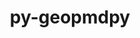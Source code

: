 ---
title: "py-geopmdpy"
layout: cache
categories: [package, develop]
meta: {"versions": ["3.1.0"], "compilers": ["gcc@=11.4.0", "oneapi@=2024.2.0"], "oss": ["ubuntu22.04"], "platforms": ["linux"], "targets": ["x86_64_v3"], "stacks": ["e4s", "e4s-oneapi", "root"], "num_specs": 24, "num_specs_by_stack": {"e4s": 8, "root": 24, "e4s-oneapi": 16}}
spec_details: [{"hash": "juwdir7hbbsqrtyw4jbpg65muamuw6wd", "compiler": "gcc@=11.4.0", "versions": ["3.1.0"], "os": "ubuntu22.04", "platform": "linux", "target": "x86_64_v3", "variants": ["build_system=python_pip"], "stacks": ["e4s", "root"], "size": "-", "tarball": "https://binaries.spack.io/develop/build_cache/linux-ubuntu22.04-x86_64_v3/gcc-11.4.0/py-geopmdpy-3.1.0/linux-ubuntu22.04-x86_64_v3-gcc-11.4.0-py-geopmdpy-3.1.0-juwdir7hbbsqrtyw4jbpg65muamuw6wd.spack"}, {"hash": "oi3gxxkggpbzrayroaqmerx6wpsg7uju", "compiler": "gcc@=11.4.0", "versions": ["3.1.0"], "os": "ubuntu22.04", "platform": "linux", "target": "x86_64_v3", "variants": ["build_system=python_pip"], "stacks": ["e4s", "root"], "size": "-", "tarball": "https://binaries.spack.io/develop/build_cache/linux-ubuntu22.04-x86_64_v3/gcc-11.4.0/py-geopmdpy-3.1.0/linux-ubuntu22.04-x86_64_v3-gcc-11.4.0-py-geopmdpy-3.1.0-oi3gxxkggpbzrayroaqmerx6wpsg7uju.spack"}, {"hash": "s7pr3nmkpzznf7grfbxjn3ygyop65ucv", "compiler": "gcc@=11.4.0", "versions": ["3.1.0"], "os": "ubuntu22.04", "platform": "linux", "target": "x86_64_v3", "variants": ["build_system=python_pip"], "stacks": ["e4s", "root"], "size": "-", "tarball": "https://binaries.spack.io/develop/build_cache/linux-ubuntu22.04-x86_64_v3/gcc-11.4.0/py-geopmdpy-3.1.0/linux-ubuntu22.04-x86_64_v3-gcc-11.4.0-py-geopmdpy-3.1.0-s7pr3nmkpzznf7grfbxjn3ygyop65ucv.spack"}, {"hash": "44af7igpsigipnbn67aivxi44uq2phwf", "compiler": "gcc@=11.4.0", "versions": ["3.1.0"], "os": "ubuntu22.04", "platform": "linux", "target": "x86_64_v3", "variants": ["build_system=python_pip"], "stacks": ["e4s", "root"], "size": "-", "tarball": "https://binaries.spack.io/develop/build_cache/linux-ubuntu22.04-x86_64_v3/gcc-11.4.0/py-geopmdpy-3.1.0/linux-ubuntu22.04-x86_64_v3-gcc-11.4.0-py-geopmdpy-3.1.0-44af7igpsigipnbn67aivxi44uq2phwf.spack"}, {"hash": "jh2dkfrt5vrop6afwgtwzuuslyjdehjs", "compiler": "gcc@=11.4.0", "versions": ["3.1.0"], "os": "ubuntu22.04", "platform": "linux", "target": "x86_64_v3", "variants": ["build_system=python_pip"], "stacks": ["e4s", "root"], "size": "-", "tarball": "https://binaries.spack.io/develop/build_cache/linux-ubuntu22.04-x86_64_v3/gcc-11.4.0/py-geopmdpy-3.1.0/linux-ubuntu22.04-x86_64_v3-gcc-11.4.0-py-geopmdpy-3.1.0-jh2dkfrt5vrop6afwgtwzuuslyjdehjs.spack"}, {"hash": "wbf4vsl5otwbawea6fjgfma2o3zjj57z", "compiler": "gcc@=11.4.0", "versions": ["3.1.0"], "os": "ubuntu22.04", "platform": "linux", "target": "x86_64_v3", "variants": ["build_system=python_pip"], "stacks": ["e4s", "root"], "size": "-", "tarball": "https://binaries.spack.io/develop/build_cache/linux-ubuntu22.04-x86_64_v3/gcc-11.4.0/py-geopmdpy-3.1.0/linux-ubuntu22.04-x86_64_v3-gcc-11.4.0-py-geopmdpy-3.1.0-wbf4vsl5otwbawea6fjgfma2o3zjj57z.spack"}, {"hash": "3pz4imhtcqshpdxkpaiveunmi6b2dn45", "compiler": "gcc@=11.4.0", "versions": ["3.1.0"], "os": "ubuntu22.04", "platform": "linux", "target": "x86_64_v3", "variants": ["build_system=python_pip"], "stacks": ["e4s", "root"], "size": "-", "tarball": "https://binaries.spack.io/develop/build_cache/linux-ubuntu22.04-x86_64_v3/gcc-11.4.0/py-geopmdpy-3.1.0/linux-ubuntu22.04-x86_64_v3-gcc-11.4.0-py-geopmdpy-3.1.0-3pz4imhtcqshpdxkpaiveunmi6b2dn45.spack"}, {"hash": "obxkeyk57zoi7gcfgzceyw7pwbbl2ikj", "compiler": "gcc@=11.4.0", "versions": ["3.1.0"], "os": "ubuntu22.04", "platform": "linux", "target": "x86_64_v3", "variants": ["build_system=python_pip"], "stacks": ["e4s", "root"], "size": "-", "tarball": "https://binaries.spack.io/develop/build_cache/linux-ubuntu22.04-x86_64_v3/gcc-11.4.0/py-geopmdpy-3.1.0/linux-ubuntu22.04-x86_64_v3-gcc-11.4.0-py-geopmdpy-3.1.0-obxkeyk57zoi7gcfgzceyw7pwbbl2ikj.spack"}, {"hash": "3tmluhemrtgllv6we7fccqz3wp6bfcsg", "compiler": "oneapi@=2024.2.0", "versions": ["3.1.0"], "os": "ubuntu22.04", "platform": "linux", "target": "x86_64_v3", "variants": ["build_system=python_pip"], "stacks": ["e4s-oneapi", "root"], "size": "-", "tarball": "https://binaries.spack.io/develop/build_cache/linux-ubuntu22.04-x86_64_v3/oneapi-2024.2.0/py-geopmdpy-3.1.0/linux-ubuntu22.04-x86_64_v3-oneapi-2024.2.0-py-geopmdpy-3.1.0-3tmluhemrtgllv6we7fccqz3wp6bfcsg.spack"}, {"hash": "h5kafd7bmedqxcn4r6zbgw3fmu37ax6m", "compiler": "oneapi@=2024.2.0", "versions": ["3.1.0"], "os": "ubuntu22.04", "platform": "linux", "target": "x86_64_v3", "variants": ["build_system=python_pip"], "stacks": ["e4s-oneapi", "root"], "size": "-", "tarball": "https://binaries.spack.io/develop/build_cache/linux-ubuntu22.04-x86_64_v3/oneapi-2024.2.0/py-geopmdpy-3.1.0/linux-ubuntu22.04-x86_64_v3-oneapi-2024.2.0-py-geopmdpy-3.1.0-h5kafd7bmedqxcn4r6zbgw3fmu37ax6m.spack"}, {"hash": "tzj6e55b7sd67b2jle3loqkumt5ilzs4", "compiler": "oneapi@=2024.2.0", "versions": ["3.1.0"], "os": "ubuntu22.04", "platform": "linux", "target": "x86_64_v3", "variants": ["build_system=python_pip"], "stacks": ["e4s-oneapi", "root"], "size": "-", "tarball": "https://binaries.spack.io/develop/build_cache/linux-ubuntu22.04-x86_64_v3/oneapi-2024.2.0/py-geopmdpy-3.1.0/linux-ubuntu22.04-x86_64_v3-oneapi-2024.2.0-py-geopmdpy-3.1.0-tzj6e55b7sd67b2jle3loqkumt5ilzs4.spack"}, {"hash": "xtgapzjbi7pdrnhhbcblur3fd7oru5hd", "compiler": "oneapi@=2024.2.0", "versions": ["3.1.0"], "os": "ubuntu22.04", "platform": "linux", "target": "x86_64_v3", "variants": ["build_system=python_pip"], "stacks": ["e4s-oneapi", "root"], "size": "-", "tarball": "https://binaries.spack.io/develop/build_cache/linux-ubuntu22.04-x86_64_v3/oneapi-2024.2.0/py-geopmdpy-3.1.0/linux-ubuntu22.04-x86_64_v3-oneapi-2024.2.0-py-geopmdpy-3.1.0-xtgapzjbi7pdrnhhbcblur3fd7oru5hd.spack"}, {"hash": "vbbrgehk2k2zhrek7a4fg5p4en7ebzys", "compiler": "oneapi@=2024.2.0", "versions": ["3.1.0"], "os": "ubuntu22.04", "platform": "linux", "target": "x86_64_v3", "variants": ["build_system=python_pip"], "stacks": ["e4s-oneapi", "root"], "size": "-", "tarball": "https://binaries.spack.io/develop/build_cache/linux-ubuntu22.04-x86_64_v3/oneapi-2024.2.0/py-geopmdpy-3.1.0/linux-ubuntu22.04-x86_64_v3-oneapi-2024.2.0-py-geopmdpy-3.1.0-vbbrgehk2k2zhrek7a4fg5p4en7ebzys.spack"}, {"hash": "mocvfxixw6h3uihouuh3i4askki6ramr", "compiler": "oneapi@=2024.2.0", "versions": ["3.1.0"], "os": "ubuntu22.04", "platform": "linux", "target": "x86_64_v3", "variants": ["build_system=python_pip"], "stacks": ["e4s-oneapi", "root"], "size": "-", "tarball": "https://binaries.spack.io/develop/build_cache/linux-ubuntu22.04-x86_64_v3/oneapi-2024.2.0/py-geopmdpy-3.1.0/linux-ubuntu22.04-x86_64_v3-oneapi-2024.2.0-py-geopmdpy-3.1.0-mocvfxixw6h3uihouuh3i4askki6ramr.spack"}, {"hash": "ek2o5nrezk5h7g5qejly4zxfhbfcx3qn", "compiler": "oneapi@=2024.2.0", "versions": ["3.1.0"], "os": "ubuntu22.04", "platform": "linux", "target": "x86_64_v3", "variants": ["build_system=python_pip"], "stacks": ["e4s-oneapi", "root"], "size": "-", "tarball": "https://binaries.spack.io/develop/build_cache/linux-ubuntu22.04-x86_64_v3/oneapi-2024.2.0/py-geopmdpy-3.1.0/linux-ubuntu22.04-x86_64_v3-oneapi-2024.2.0-py-geopmdpy-3.1.0-ek2o5nrezk5h7g5qejly4zxfhbfcx3qn.spack"}, {"hash": "bkbndqonysisur34inxacw22cda2redj", "compiler": "oneapi@=2024.2.0", "versions": ["3.1.0"], "os": "ubuntu22.04", "platform": "linux", "target": "x86_64_v3", "variants": ["build_system=python_pip"], "stacks": ["e4s-oneapi", "root"], "size": "-", "tarball": "https://binaries.spack.io/develop/build_cache/linux-ubuntu22.04-x86_64_v3/oneapi-2024.2.0/py-geopmdpy-3.1.0/linux-ubuntu22.04-x86_64_v3-oneapi-2024.2.0-py-geopmdpy-3.1.0-bkbndqonysisur34inxacw22cda2redj.spack"}, {"hash": "fs2xgvk222wyimw4d42t4dimeoyn5usg", "compiler": "oneapi@=2024.2.0", "versions": ["3.1.0"], "os": "ubuntu22.04", "platform": "linux", "target": "x86_64_v3", "variants": ["build_system=python_pip"], "stacks": ["e4s-oneapi", "root"], "size": "-", "tarball": "https://binaries.spack.io/develop/build_cache/linux-ubuntu22.04-x86_64_v3/oneapi-2024.2.0/py-geopmdpy-3.1.0/linux-ubuntu22.04-x86_64_v3-oneapi-2024.2.0-py-geopmdpy-3.1.0-fs2xgvk222wyimw4d42t4dimeoyn5usg.spack"}, {"hash": "2kgegvukj4cslttxbsv2qdrf2g26ua5w", "compiler": "oneapi@=2024.2.0", "versions": ["3.1.0"], "os": "ubuntu22.04", "platform": "linux", "target": "x86_64_v3", "variants": ["build_system=python_pip"], "stacks": ["e4s-oneapi", "root"], "size": "-", "tarball": "https://binaries.spack.io/develop/build_cache/linux-ubuntu22.04-x86_64_v3/oneapi-2024.2.0/py-geopmdpy-3.1.0/linux-ubuntu22.04-x86_64_v3-oneapi-2024.2.0-py-geopmdpy-3.1.0-2kgegvukj4cslttxbsv2qdrf2g26ua5w.spack"}, {"hash": "qkefrbramkj7bjxvmsxthggrqkddjcsi", "compiler": "oneapi@=2024.2.0", "versions": ["3.1.0"], "os": "ubuntu22.04", "platform": "linux", "target": "x86_64_v3", "variants": ["build_system=python_pip"], "stacks": ["e4s-oneapi", "root"], "size": "-", "tarball": "https://binaries.spack.io/develop/build_cache/linux-ubuntu22.04-x86_64_v3/oneapi-2024.2.0/py-geopmdpy-3.1.0/linux-ubuntu22.04-x86_64_v3-oneapi-2024.2.0-py-geopmdpy-3.1.0-qkefrbramkj7bjxvmsxthggrqkddjcsi.spack"}, {"hash": "dnrggp2myul3aob62leu5l2oqa4uniye", "compiler": "oneapi@=2024.2.0", "versions": ["3.1.0"], "os": "ubuntu22.04", "platform": "linux", "target": "x86_64_v3", "variants": ["build_system=python_pip"], "stacks": ["e4s-oneapi", "root"], "size": "-", "tarball": "https://binaries.spack.io/develop/build_cache/linux-ubuntu22.04-x86_64_v3/oneapi-2024.2.0/py-geopmdpy-3.1.0/linux-ubuntu22.04-x86_64_v3-oneapi-2024.2.0-py-geopmdpy-3.1.0-dnrggp2myul3aob62leu5l2oqa4uniye.spack"}, {"hash": "nng3gtmkbymu7wdi5p4eqcsbjxwvrbl2", "compiler": "oneapi@=2024.2.0", "versions": ["3.1.0"], "os": "ubuntu22.04", "platform": "linux", "target": "x86_64_v3", "variants": ["build_system=python_pip"], "stacks": ["e4s-oneapi", "root"], "size": "-", "tarball": "https://binaries.spack.io/develop/build_cache/linux-ubuntu22.04-x86_64_v3/oneapi-2024.2.0/py-geopmdpy-3.1.0/linux-ubuntu22.04-x86_64_v3-oneapi-2024.2.0-py-geopmdpy-3.1.0-nng3gtmkbymu7wdi5p4eqcsbjxwvrbl2.spack"}, {"hash": "rshdu33anlz656r5qfamdo3g75uiz3q7", "compiler": "oneapi@=2024.2.0", "versions": ["3.1.0"], "os": "ubuntu22.04", "platform": "linux", "target": "x86_64_v3", "variants": ["build_system=python_pip"], "stacks": ["e4s-oneapi", "root"], "size": "-", "tarball": "https://binaries.spack.io/develop/build_cache/linux-ubuntu22.04-x86_64_v3/oneapi-2024.2.0/py-geopmdpy-3.1.0/linux-ubuntu22.04-x86_64_v3-oneapi-2024.2.0-py-geopmdpy-3.1.0-rshdu33anlz656r5qfamdo3g75uiz3q7.spack"}, {"hash": "cf62ebpw2mywruod2y53xveabhazqkev", "compiler": "oneapi@=2024.2.0", "versions": ["3.1.0"], "os": "ubuntu22.04", "platform": "linux", "target": "x86_64_v3", "variants": ["build_system=python_pip"], "stacks": ["e4s-oneapi", "root"], "size": "-", "tarball": "https://binaries.spack.io/develop/build_cache/linux-ubuntu22.04-x86_64_v3/oneapi-2024.2.0/py-geopmdpy-3.1.0/linux-ubuntu22.04-x86_64_v3-oneapi-2024.2.0-py-geopmdpy-3.1.0-cf62ebpw2mywruod2y53xveabhazqkev.spack"}, {"hash": "bwqz5phw2kbdk6tnpcivgdy2n33zwozc", "compiler": "oneapi@=2024.2.0", "versions": ["3.1.0"], "os": "ubuntu22.04", "platform": "linux", "target": "x86_64_v3", "variants": ["build_system=python_pip"], "stacks": ["e4s-oneapi", "root"], "size": "-", "tarball": "https://binaries.spack.io/develop/build_cache/linux-ubuntu22.04-x86_64_v3/oneapi-2024.2.0/py-geopmdpy-3.1.0/linux-ubuntu22.04-x86_64_v3-oneapi-2024.2.0-py-geopmdpy-3.1.0-bwqz5phw2kbdk6tnpcivgdy2n33zwozc.spack"}]
---